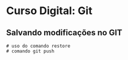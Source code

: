 # Curso Digital: Git

## Salvando modificações no GIT
    # uso do comando restore 
    # comando git push